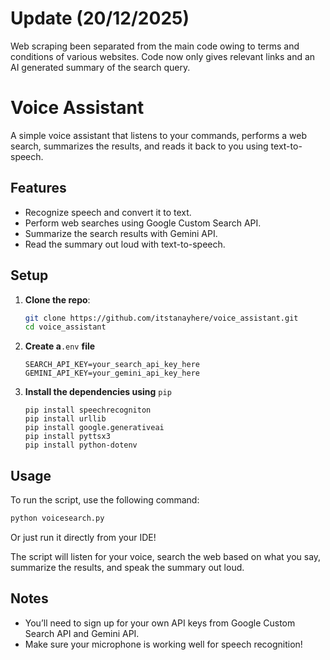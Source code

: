 # Update (20/12/2025)
Web scraping been separated from the main code owing to terms and conditions of various websites. Code now only gives relevant links and an AI generated summary of the search query.

# Voice Assistant

A simple voice assistant that listens to your commands, performs a web search, summarizes the results, and reads it back to you using text-to-speech.

## Features
- Recognize speech and convert it to text.
- Perform web searches using Google Custom Search API.
- Summarize the search results with Gemini API.
- Read the summary out loud with text-to-speech.

## Setup

1. **Clone the repo**:
   ```bash
   git clone https://github.com/itstanayhere/voice_assistant.git
   cd voice_assistant
2. **Create a**``.env`` **file**
   ```env
   SEARCH_API_KEY=your_search_api_key_here
   GEMINI_API_KEY=your_gemini_api_key_here
3. **Install the dependencies using** ```pip```
   ```pip
   pip install speechrecogniton
   pip install urllib
   pip install google.generativeai
   pip install pyttsx3
   pip install python-dotenv
   
## Usage

To run the script, use the following command:

```bash
python voicesearch.py
```

Or just run it directly from your IDE!

The script will listen for your voice, search the web based on what you say, summarize the results, and speak the summary out loud.

## Notes
- You’ll need to sign up for your own API keys from Google Custom Search API and Gemini API.
- Make sure your microphone is working well for speech recognition! 
